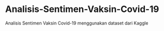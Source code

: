 # Analisis-Sentimen-Vaksin-Covid-19
Analisis Sentimen Vaksin Covid-19 menggunakan dataset dari Kaggle
